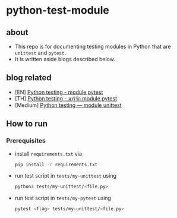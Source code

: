 # python-test-module

## about

- This repo is for documenting testing modules in Python that are `unittest` and `pytest`.
- It is written aside blogs described below.

## blog related

- [EN] [Python testing - module pytest](https://www.bluebirz.net/en/python-testing-pytest/)
- [TH] [Python testing - มารู้จัก module pytest](https://www.bluebirz.net/th/python-testing-pytest-th/)
- [Medium] [Python testing — module unittest](https://medium.com/@bluebirz/python-testing-module-unittest-1fd6dae52ebf)

## How to run

### Prerequisites

- install `requirements.txt` via
  
  ```bash
  pip install -r requirements.txt
  ```

- run test script in `tests/my-unittest` using

    ```bash
    python3 tests/my-unittest/<file.py>
    ```

- run test script in `tests/my-pytest` using

    ```bash
    pytest <flag> tests/my-unittest/<file.py>
    ```
